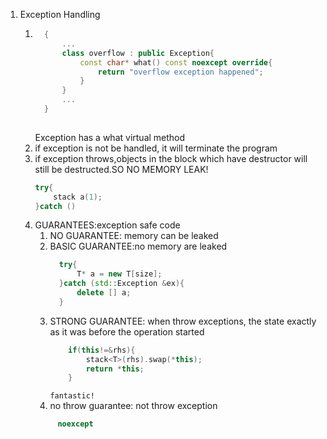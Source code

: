 1. Exception Handling
   1. ```cpp
        {
            ...
            class overflow : public Exception{
                const char* what() const noexcept override{
                    return "overflow exception happened"; 
                }
            }
            ...
        }
        
      ``` 
      Exception has a what virtual method 
    2. if exception is not be handled, it will terminate the program
    3. if exception throws,objects in the block which have destructor will still be destructed.SO NO MEMORY LEAK!
       ```cpp
       try{
           stack a(1);
       }catch ()
       ``` 
    5. GUARANTEES:exception safe code
       1. NO GUARANTEE: memory can be leaked   
       2. BASIC GUARANTEE:no memory are leaked
          ```cpp
            try{
                T* a = new T[size];
            }catch (std::Exception &ex){
                delete [] a;
            }
          ```
       3. STRONG GUARANTEE: when throw exceptions, the state exactly as it was before the operation started
            ```cpp
                if(this!=&rhs){
                    stack<T>(rhs).swap(*this);
                    return *this;
                }
            ```        
            `fantastic!` 
       4. no throw guarantee: not throw exception
       ```cpp
            noexcept
       ```